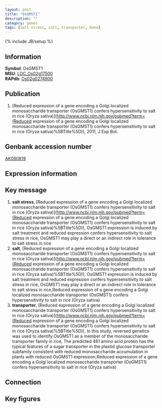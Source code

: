 ```yaml
---
layout: post
title: "OsGMST1"
description: ""
category: genes
tags: [salt stress, salt, transporter, Gene]
---
```

{% include JB/setup %}

## Information
__Symbol__: OsGMST1  
__MSU__: [LOC_Os02g17500](http://rice.plantbiology.msu.edu/cgi-bin/ORF_infopage.cgi?orf=LOC_Os02g17500)  
__RAPdb__: [Os02g0274900](http://rapdb.dna.affrc.go.jp/viewer/gbrowse_details/irgsp1?name=Os02g0274900)  

## Publication
1. [Reduced expression of a gene encoding a Golgi localized monosaccharide transporter (OsGMST1) confers hypersensitivity to salt in rice (Oryza sativa)](http://www.ncbi.nlm.nih.gov/pubmed?term=(Reduced expression of a gene encoding a Golgi localized monosaccharide transporter (OsGMST1) confers hypersensitivity to salt in rice (Oryza sativa)%5BTitle%5D)), 2011, J Exp Bot.

## Genbank accession number
[AK060819](http://www.ncbi.nlm.nih.gov/nuccore/AK060819)

## Expression information

## Key message
1. __salt stress__, [Reduced expression of a gene encoding a Golgi localized monosaccharide transporter (OsGMST1) confers hypersensitivity to salt in rice (Oryza sativa)](http://www.ncbi.nlm.nih.gov/pubmed?term=(Reduced expression of a gene encoding a Golgi localized monosaccharide transporter (OsGMST1) confers hypersensitivity to salt in rice (Oryza sativa)%5BTitle%5D)),  OsGMST1 expression is induced by salt treatment and reduced expression confers hypersensitivity to salt stress in rice, OsGMST1 may play a direct or an indirect role in tolerance to salt stress in rice
2. __salt__, [Reduced expression of a gene encoding a Golgi localized monosaccharide transporter (OsGMST1) confers hypersensitivity to salt in rice (Oryza sativa)](http://www.ncbi.nlm.nih.gov/pubmed?term=(Reduced expression of a gene encoding a Golgi localized monosaccharide transporter (OsGMST1) confers hypersensitivity to salt in rice (Oryza sativa)%5BTitle%5D)),  OsGMST1 expression is induced by salt treatment and reduced expression confers hypersensitivity to salt stress in rice, OsGMST1 may play a direct or an indirect role in tolerance to salt stress in rice,Reduced expression of a gene encoding a Golgi localized monosaccharide transporter (OsGMST1) confers hypersensitivity to salt in rice (Oryza sativa)
3. __transporter__, [Reduced expression of a gene encoding a Golgi localized monosaccharide transporter (OsGMST1) confers hypersensitivity to salt in rice (Oryza sativa)](http://www.ncbi.nlm.nih.gov/pubmed?term=(Reduced expression of a gene encoding a Golgi localized monosaccharide transporter (OsGMST1) confers hypersensitivity to salt in rice (Oryza sativa)%5BTitle%5D)),  In this study, reversed genetics was used to identify OsGMST1 as a member of the monosaccharide transporter family in rice, The predicted 481 amino acid protein has the typical features of a sugar transporter in the plastid glucose transporter subfamily consistent with reduced monosaccharide accumulation in plants with reduced OsGMST1 expression,Reduced expression of a gene encoding a Golgi localized monosaccharide transporter (OsGMST1) confers hypersensitivity to salt in rice (Oryza sativa)

## Connection

## Key figures


